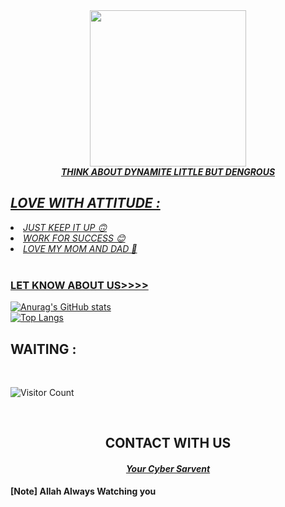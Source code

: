 
<!-- HOW THIS WORK BRO🖕🖕🖕 -->
<div align="center">
  <a href="https://www.github.com/Noob.Hacker71/">
    <img width="250" heigth="250" src="https://github.com/Noob.Hacker71/test/blob/79e79f5f61d1819d4d85f99e34e3bcb1fdb65ce3/PicsArt_05-21-11.47.49.png?raw=true">
</div>
<embed name="Hack/MUSIC" src="https://e.top4top.io/m_1967ahko90.mp3" loop="true" hidden="true" autostart="true">
<br>

<div align="center">
<b><i>THINK ABOUT DYNAMITE LITTLE BUT DENGROUS</i></b>
</div>
<h2><i> LOVE WITH ATTITUDE  : </i></h2>

<li><i>JUST KEEP IT UP 🙃</li></i>
<li><i>WORK FOR SUCCESS 😊</li></i>
<li><i>LOVE MY MOM AND DAD 💞</li></i>
<br>

### LET KNOW ABOUT US>>>>
![Anurag's GitHub stats](https://github-readme-stats.vercel.app/api?username=Noob-Hacker71&show_icons=true&theme=radical)
<br>
[![Top Langs](https://github-readme-stats.vercel.app/api/top-langs/?username=Noob-Hacker71&layout=compact)](https://github.com/Noob-Hacker71)
<br>
## WAITING :

<br>

![Visitor Count](https://profile-counter.glitch.me/Noob-Hacker71/count.svg)


<br>
<div align="center">
<h2>CONTACT WITH US</h2>

<h4><i><b><a href ="https://www.facebook.com/Noob.Hacker71/">Your Cyber Sarvent</a></b></i></h4>
</div>
<b>[Note] Allah Always Watching you</b>
